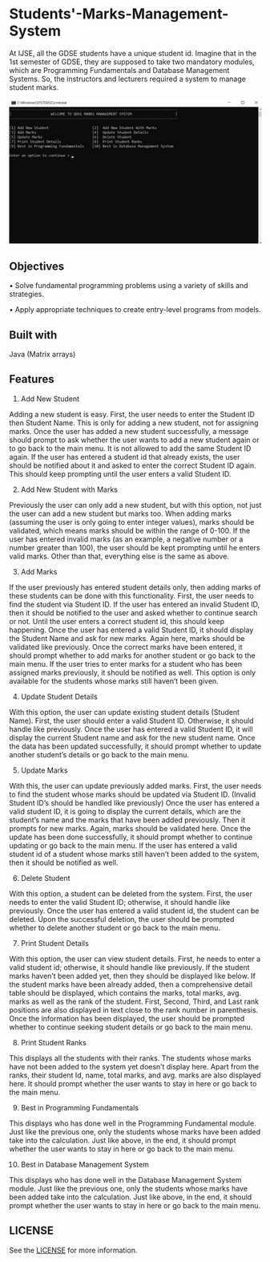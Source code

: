 # Students'-Marks-Management-System

At IJSE, all the GDSE students have a unique student id. Imagine that in the 1st semester of GDSE, they are supposed to take two mandatory modules, which are Programming Fundamentals and Database Management Systems. So, the instructors and lecturers required a system to manage student marks.

![img.png](img/img.png)

## Objectives

• Solve fundamental programming problems using a variety of skills and strategies.

• Apply appropriate techniques to create entry-level programs from models.

## Built with

Java (Matrix arrays)

## Features

1. Add New Student

Adding a new student is easy. First, the user needs to enter the Student ID then Student Name. This is only for adding a new student, not for assigning marks. Once the user has added a new student successfully, a message should prompt to ask whether the user wants to add a new student again or to go back to the main menu.
It is not allowed to add the same Student ID again. If the user has entered a student id that already exists, the user should be notified about it and asked to enter the correct Student ID again. This should keep prompting until the user enters a valid Student ID.

2. Add New Student with Marks

Previously the user can only add a new student, but with this option, not just the user can add a new student but marks too. When adding marks (assuming the user is only going to enter integer values), marks should be validated, which means marks should be within the range of 0-100. If the user has entered invalid marks (as an example, a negative number or a number greater than 100), the user should be kept prompting until he enters valid marks. Other than that, everything else is the same as above.

3. Add Marks

If the user previously has entered student details only, then adding marks of these students can be done with this functionality. First, the user needs to find the student via Student ID. If the user has entered an invalid Student ID, then it should be notified to the user and asked whether to continue search or not. Until the user enters a correct student id, this should keep happening. Once the user has entered a valid Student ID, it should display the Student Name and ask for new marks. Again here, marks should be validated like previously. Once the correct marks have been entered, it should prompt whether to add marks for another student or go back to the main menu.
If the user tries to enter marks for a student who has been assigned marks previously, it should be notified as well. This option is only available for the students whose marks still haven’t been given.

4. Update Student Details

With this option, the user can update existing student details (Student Name). First, the user should enter a valid Student ID. Otherwise, it should handle like previously. Once the user has entered a valid Student ID, it will display the current Student name and ask for the new student name. Once the data has been updated successfully, it should prompt whether to update another student’s details or go back to the main menu.

5. Update Marks

With this, the user can update previously added marks. First, the user needs to find the student whose marks should be updated via Student ID. (Invalid Student ID’s should be handled like previously) Once the user has entered a valid student ID, it is going to display the current details, which are the student’s name and the marks that have been added previously. Then it prompts for new marks. Again, marks should be validated here. Once the update has been done successfully, it should prompt whether to continue updating or go back to the main menu.
If the user has entered a valid student id of a student whose marks still haven’t been added to the system, then it should be notified as well.

6. Delete Student

With this option, a student can be deleted from the system. First, the user needs to enter the valid Student ID; otherwise, it should handle like previously. Once the user has entered a valid student id, the student can be deleted. Upon the successful deletion, the user should be prompted whether to delete another student or go back to the main menu.

7. Print Student Details

With this option, the user can view student details. First, he needs to enter a valid student id; otherwise, it should handle like previously. If the student marks haven’t been added yet, then they should be displayed like below.
If the student marks have been already added, then a comprehensive detail table should be displayed, which contains the marks, total marks, avg. marks as well as the rank of the student. First, Second, Third, and Last rank positions are also displayed in text close to the rank number in parenthesis. Once the information has been displayed, the user should be prompted whether to continue seeking student details or go back to the main menu.

8. Print Student Ranks

This displays all the students with their ranks. The students whose marks have not been added to the system yet doesn’t display here. Apart from the ranks, their student Id, name, total marks, and avg. marks are also displayed here. It should prompt whether the user wants to stay in here or go back to the main menu.

9. Best in Programming Fundamentals

This displays who has done well in the Programming Fundamental module. Just like the previous one, only the students whose marks have been added take into the calculation. Just like above, in the end, it should prompt whether the user wants to stay in here or go back to the main menu.

10. Best in Database Management System

This displays who has done well in the Database Management System module. Just like the previous one, only the students whose marks have been added take into the calculation. Just like above, in the end, it should prompt whether the user wants to stay in here or go back to the main menu.

## LICENSE

See the [LICENSE](LICENSE) for more information.




